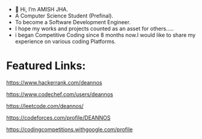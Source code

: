 - 👋 Hi, I’m AMISH JHA.
- A Computer Science Student (Prefinal).
- To become a Software Development Engineer.
- I hope my works and projects counted as an asset for others.....
- i began Competitive Coding since 8 months now.I would like to share my experience on various coding Platforms.


# Featured Links:
https://www.hackerrank.com/deannos

https://www.codechef.com/users/deannos

https://leetcode.com/deannos/

https://codeforces.com/profile/DEANNOS

https://codingcompetitions.withgoogle.com/profile
